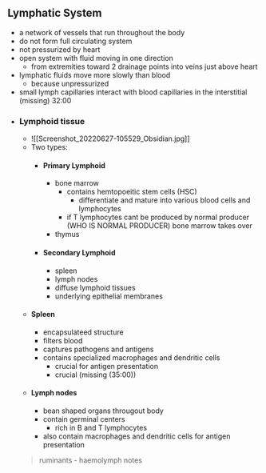 ## Lymphatic System
- a network of vessels that run throughout the body
- do not form full circulating system
- not pressurized by heart
- open system with fluid moving in one direction
	- from extremities toward 2 drainage points into veins just above heart
- lymphatic fluids move more slowly than blood
	- because unpressurized
- small lymph capillaries interact with blood capillaries in the interstitial  (missing) 32:00
- ### Lymphoid tissue 
	- ![[Screenshot_20220627-105529_Obsidian.jpg]]
	- Two types:
		- #### Primary Lymphoid
			- bone marrow
				- contains hemtopoeitic stem cells (HSC)
					- differentiate and mature into various blood cells and lymphocytes
				- if T lymphocytes cant be produced by normal producer (WHO IS NORMAL PRODUCER) bone marrow takes over
			- thymus
		- #### Secondary Lymphoid
			- spleen
			- lymph nodes
			- diffuse lymphoid tissues
			- underlying epithelial membranes
	- #### Spleen
		- encapsulateed structure
		- filters blood
		- captures pathogens and antigens
		- contains specialized macrophages and dendritic cells 
			- crucial for antigen presentation 
			- crucial (missing (35:00))
	- #### Lymph nodes
		- bean shaped organs througout body
		- contain germinal centers
			- rich in B and T lymphocytes
		- also contain macrophages and dendritic cells for antigen presentation
	> 	ruminants - haemolymph notes
	
	
